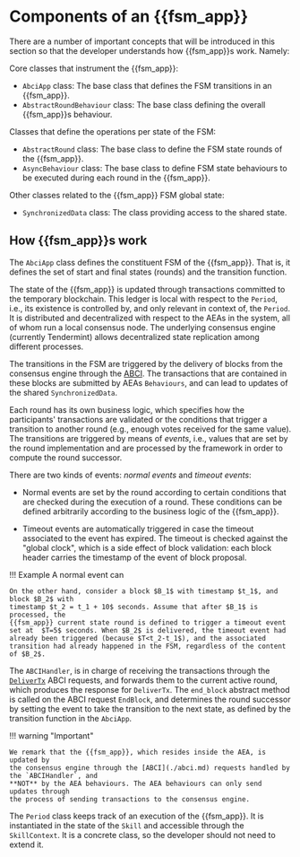 # Components of an {{fsm_app}}

There are a number of important concepts that will be introduced in this section so that the developer understands how {{fsm_app}}s work. Namely:

Core classes that instrument the {{fsm_app}}:

- `AbciApp` class: The base class that defines the FSM transitions in an {{fsm_app}}.
- `AbstractRoundBehaviour` class: The base class defining the overall {{fsm_app}}s behaviour.

Classes that define the operations per state of the FSM:

- `AbstractRound` class: The base class to define the FSM state rounds of the {{fsm_app}}.
- `AsyncBehaviour` class: The base class to define FSM state behaviours to be executed during each round in the {{fsm_app}}.

Other classes related to the {{fsm_app}} FSM global state:

- `SynchronizedData` class: The class providing
access to the shared state.



## How {{fsm_app}}s work

The `AbciApp` class defines the constituent FSM of the {{fsm_app}}. That is, it defines the set of start and final states (rounds) and the transition function.
<!-- We call _round_ a state in an ABCIApp, and _period_ an execution of the `ABCIApp`. -->

The state of the {{fsm_app}} is updated through
transactions committed to the temporary blockchain.
This ledger is local with respect to the `Period`, i.e., its
existence is controlled by, and only relevant in context of, the `Period`. It is
distributed and decentralized with respect to the AEAs in the system, all of
whom run a local consensus node. The underlying consensus engine (currently
Tendermint) allows decentralized state replication among different processes.

The transitions in the FSM are triggered by the delivery of blocks from the
consensus engine through the [ABCI](./abci.md). The transactions that are  contained in these blocks are submitted by AEAs `Behaviours`, and can lead to updates of the shared `SynchronizedData`.

Each round has its own business logic, which specifies how the participants'
transactions are validated or the conditions that trigger a transition to
another round (e.g., enough votes received for the same value). The transitions
are triggered by means of _events_, i.e., values that are set by the round
implementation and are processed by the framework in order to compute the round
successor.

There are two kinds of events: _normal events_ and _timeout events_:

- Normal events are set by the round according to certain conditions that are checked during the execution of a round. These conditions can be defined arbitrarily according to the business logic of the {{fsm_app}}.

- Timeout events are automatically triggered in case the timeout associated to
the event has expired. The timeout is checked against the "global clock", which
is a side effect of block validation: each block header carries the timestamp of the event of block proposal.

!!! Example
    A normal event can

    On the other hand, consider a block $B_1$ with timestamp $t_1$, and block $B_2$ with
    timestamp $t_2 = t_1 + 10$ seconds. Assume that after $B_1$ is processed, the
    {{fsm_app}} current state round is defined to trigger a timeout event set at  $T=5$ seconds. When $B_2$ is delivered, the timeout event had already been triggered (because $T<t_2-t_1$), and the associated transition had already happened in the FSM, regardless of the content of $B_2$.

The `ABCIHandler`, is in charge of receiving the transactions through the
[`DeliverTx`](https://github.com/tendermint/spec/blob/95cf253b6df623066ff7cd4074a94e7a3f147c7a/spec/abci/abci.md#delivertx)
ABCI requests, and forwards them to the current active round, which produces the
response for `DeliverTx`. The `end_block` abstract method is called on the ABCI request `EndBlock`, and determines the round successor by setting the event to
take the transition to the next state, as defined by the transition function in the `AbciApp`.

!!! warning "Important"

    We remark that the {{fsm_app}}, which resides inside the AEA, is updated by
    the consensus engine through the [ABCI](./abci.md) requests handled by the `ABCIHandler`, and
    **NOT** by the AEA behaviours. The AEA behaviours can only send updates through
    the process of sending transactions to the consensus engine.

The `Period` class keeps track of an execution of the {{fsm_app}}. It is
instantiated in the state of the `Skill` and accessible through the `SkillContext`.
It is a concrete class, so the developer should not need to extend it.
